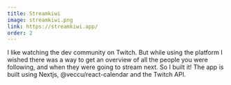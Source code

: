 ```yaml
---
title: Streamkiwi
image: streamkiwi.png
link: https://streamkiwi.app/
order: 2
---
```


I like watching the dev community on Twitch. But while using the platform I wished there was a way to get an overview of all the people you were following, and when they were going to stream next.
So I built it! The app is built using Nextjs, @veccu/react-calendar and the Twitch API.
